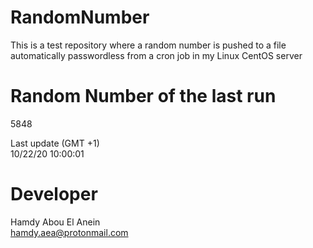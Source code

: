 # RandomNumber    
This is a test repository where a random number is pushed to a file automatically passwordless from a cron job in my Linux CentOS server    
# Random Number of the last run   
5848
      
Last update (GMT +1)    
10/22/20 10:00:01
# Developer    
Hamdy Abou El Anein   
hamdy.aea@protonmail.com
